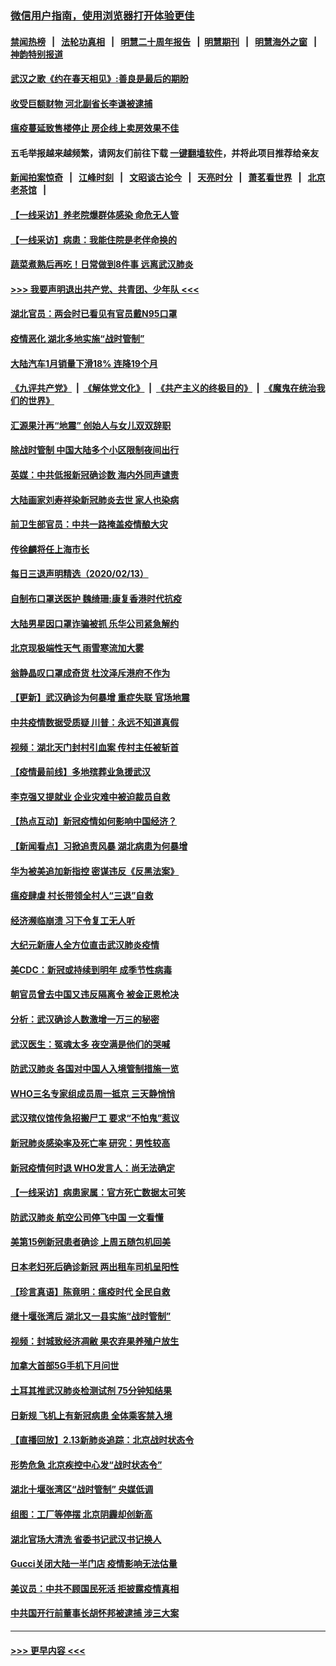 ### [微信用户指南，使用浏览器打开体验更佳](https://github.com/gfw-breaker/banned-news1/blob/master/indexes/wechat-guide.md?t=0)
#### [禁闻热榜](热点新闻.md?t=0)  &nbsp;&nbsp;|&nbsp;&nbsp; [法轮功真相](https://github.com/gfw-breaker/truth/blob/master/README.md?t=0) &nbsp;&nbsp;|&nbsp;&nbsp; [明慧二十周年报告](https://github.com/gfw-breaker/mh-reports/blob/master/README.md?t=0) &nbsp;&nbsp;|&nbsp;&nbsp;[明慧期刊](https://github.com/gfw-breaker/mh-qikan) &nbsp;&nbsp;|&nbsp;&nbsp; [明慧海外之窗](https://github.com/gfw-breaker/mh-news/blob/master/README.md?t=0) &nbsp;&nbsp;|&nbsp;&nbsp; [神韵特别报道](https://github.com/gfw-breaker/mh-news/blob/master/shenyun.md?t=0)
#### [武汉之歌《约在春天相见》:善良是最后的期盼](../pages/nsc413/n11868413.md?t=02141633) 
#### [收受巨额财物 河北副省长李谦被逮捕](../pages/nsc413/n11868451.md?t=02141633) 
#### [瘟疫蔓延致售楼停止 房企线上卖房效果不佳](../pages/nsc413/n11868146.md?t=02141633) 
#### 五毛举报越来越频繁，请网友们前往下载 [一键翻墙软件](https://github.com/gfw-breaker/ssr-accounts)，并将此项目推荐给亲友
#### [新闻拍案惊奇](https://github.com/gfw-breaker/banned-news1/blob/master/pages/link4.md) &nbsp;&nbsp;|&nbsp;&nbsp; [江峰时刻](https://github.com/gfw-breaker/banned-news1/blob/master/pages/link4.md) &nbsp;&nbsp;|&nbsp;&nbsp; [文昭谈古论今](https://github.com/gfw-breaker/banned-news1/blob/master/pages/link4.md) &nbsp;&nbsp;|&nbsp;&nbsp; [天亮时分](https://github.com/gfw-breaker/banned-news1/blob/master/pages/link4.md) &nbsp;&nbsp;|&nbsp;&nbsp; [萧茗看世界](https://github.com/gfw-breaker/banned-news1/blob/master/pages/link4.md) &nbsp;&nbsp;|&nbsp;&nbsp; [北京老茶馆](https://github.com/gfw-breaker/banned-news1/blob/master/pages/link4.md) &nbsp;&nbsp;|&nbsp;&nbsp; 
#### [【一线采访】养老院爆群体感染 命危无人管](../pages/nsc413/n11868341.md?t=02141633) 
#### [【一线采访】病患：我能住院是老伴命换的](../pages/nsc413/n11867769.md?t=02141633) 
#### [蔬菜煮熟后再吃！日常做到8件事 远离武汉肺炎](../pages/nsc413/n11867364.md?t=02141633) 
#### [>>> 我要声明退出共产党、共青团、少年队 <<<](https://github.com/begood0513/goodnews/blob/master/quit/letter.md) 
#### [湖北官员：两会时已看见有官员戴N95口罩](../pages/nsc413/n11867926.md?t=02141633) 
#### [疫情恶化 湖北多地实施“战时管制”](../pages/nsc413/n11868179.md?t=02141633) 
#### [大陆汽车1月销量下滑18% 连降19个月](../pages/nsc413/n11867516.md?t=02141633) 
#### [《九评共产党》](https://github.com/begood0513/9ping.md/blob/master/README.md) &nbsp;|&nbsp; [《解体党文化》](../../../../jtdwh.md/blob/master/README.md)  &nbsp;|&nbsp; [《共产主义的终极目的》](../../../../gczydzjmd.md/blob/master/README.md) &nbsp;|&nbsp; [《魔鬼在统治我们的世界》](../../../../mgztzwmdsj.md/blob/master/README.md) 
#### [汇源果汁再“地震” 创始人与女儿双双辞职](../pages/nsc413/n11867908.md?t=02141633) 
#### [除战时管制 中国大陆多个小区限制夜间出行](../pages/nsc413/n11867833.md?t=02141633) 
#### [英媒：中共低报新冠确诊数 海内外同声谴责](../pages/nsc413/n11867421.md?t=02141633) 
#### [大陆画家刘寿祥染新冠肺炎去世 家人也染病](../pages/nsc413/n11867813.md?t=02141633) 
#### [前卫生部官员：中共一路掩盖疫情酿大灾](../pages/nsc413/n11867590.md?t=02141633) 
#### [传徐麟将任上海市长](../pages/nsc413/n11867709.md?t=02141633) 
#### [每日三退声明精选（2020/02/13）](../pages/nsc413/n11867712.md?t=02141633) 
#### [自制布口罩送医护 魏绮珊:康复香港时代抗疫](../pages/nsc413/n11867481.md?t=02141633) 
#### [大陆男星因口罩诈骗被抓 乐华公司紧急解约](../pages/nsc413/n11867354.md?t=02141633) 
#### [北京现极端性天气 雨雪寒流加大雾](../pages/nsc413/n11867619.md?t=02141633) 
#### [翁静晶叹口罩成奇货 杜汶泽斥港府不作为](../pages/nsc413/n11867016.md?t=02141633) 
#### [【更新】武汉确诊为何暴增 重症失联 官场地震](../pages/nsc413/n11801312.md?t=02141633) 
#### [中共疫情数据受质疑 川普：永远不知道真假](../pages/nsc413/n11867195.md?t=02141633) 
#### [视频：湖北天门封村引血案 传村主任被斩首](../pages/nsc413/n11867382.md?t=02141633) 
#### [【疫情最前线】多地殡葬业急援武汉](../pages/nsc413/n11866914.md?t=02141633) 
#### [李克强又提就业 企业灾难中被迫裁员自救](../pages/nsc413/n11867323.md?t=02141633) 
#### [【热点互动】新冠疫情如何影响中国经济？](../pages/nsc413/n11867208.md?t=02141633) 
#### [【新闻看点】习掀追责风暴 湖北病患为何暴增](../pages/nsc413/n11867035.md?t=02141633) 
#### [华为被美追加新指控 密谋违反《反黑法案》](../pages/nsc413/n11867191.md?t=02141633) 
#### [瘟疫肆虐 村长带领全村人“三退”自救](../pages/nsc413/n11861714.md?t=02141633) 
#### [经济濒临崩溃 习下令复工无人听](../pages/nsc413/n11867269.md?t=02141633) 
#### [大纪元新唐人全方位直击武汉肺炎疫情](../pages/nsc413/n11859405.md?t=02141633) 
#### [美CDC：新冠或持续到明年 成季节性病毒](../pages/nsc413/n11867279.md?t=02141633) 
#### [朝官员曾去中国又违反隔离令 被金正恩枪决](../pages/nsc413/n11867087.md?t=02141633) 
#### [分析：武汉确诊人数激增一万三的秘密](../pages/nsc413/n11866187.md?t=02141633) 
#### [武汉医生：冤魂太多 夜空满是他们的哭喊](../pages/nsc413/n11867107.md?t=02141633) 
#### [防武汉肺炎 各国对中国人入境管制措施一览](../pages/nsc413/n11838726.md?t=02141633) 
#### [WHO三名专家组成员周一抵京 三天静悄悄](../pages/nsc413/n11866947.md?t=02141633) 
#### [武汉殡仪馆传急招搬尸工 要求“不怕鬼”惹议](../pages/nsc413/n11866834.md?t=02141633) 
#### [新冠肺炎感染率及死亡率 研究：男性较高](../pages/nsc413/n11866956.md?t=02141633) 
#### [新冠疫情何时退 WHO发言人：尚无法确定](../pages/nsc413/n11866864.md?t=02141633) 
#### [【一线采访】病患家属：官方死亡数据太可笑](../pages/nsc413/n11866840.md?t=02141633) 
#### [防武汉肺炎 航空公司停飞中国 一文看懂](../pages/nsc413/n11866800.md?t=02141633) 
#### [美第15例新冠患者确诊 上周五随包机回美](../pages/nsc413/n11866852.md?t=02141633) 
#### [日本老妇死后确诊新冠 两出租车司机呈阳性](../pages/nsc413/n11866755.md?t=02141633) 
#### [【珍言真语】陈竟明：瘟疫时代 全民自救](../pages/nsc413/n11866765.md?t=02141633) 
#### [继十堰张湾后 湖北又一县实施“战时管制”](../pages/nsc413/n11866748.md?t=02141633) 
#### [视频：封城致经济凋敝 果农弃果养殖户放生](../pages/nsc413/n11866120.md?t=02141633) 
#### [加拿大首部5G手机下月问世](../pages/nsc413/n11864631.md?t=02141633) 
#### [土耳其推武汉肺炎检测试剂 75分钟知结果](../pages/nsc413/n11866520.md?t=02141633) 
#### [日新规 飞机上有新冠病患 全体乘客禁入境](../pages/nsc413/n11866233.md?t=02141633) 
#### [【直播回放】2.13新肺炎追踪：北京战时状态令](../pages/nsc413/n11866261.md?t=02141633) 
#### [形势危急 北京疾控中心发“战时状态令”](../pages/nsc413/n11866362.md?t=02141633) 
#### [湖北十堰张湾区“战时管制” 央媒低调](../pages/nsc413/n11866013.md?t=02141633) 
#### [组图：工厂等停摆 北京阴霾却创新高](../pages/nsc413/n11865856.md?t=02141633) 
#### [湖北官场大清洗 省委书记武汉书记换人](../pages/nsc413/n11865112.md?t=02141633) 
#### [Gucci关闭大陆一半门店 疫情影响无法估量](../pages/nsc413/n11865799.md?t=02141633) 
#### [美议员：中共不顾国民死活 拒披露疫情真相](../pages/nsc413/n11866147.md?t=02141633) 
#### [中共国开行前董事长胡怀邦被逮捕 涉三大案](../pages/nsc413/n11865943.md?t=02141633) 

----
#### [ >>> 更早内容 <<< ](../indexes/nsc413-earlier.md)
